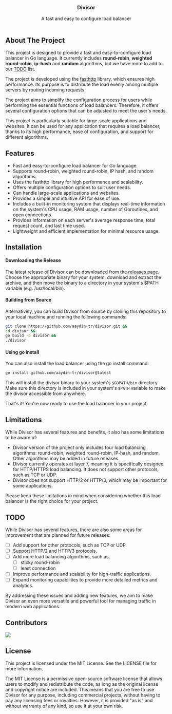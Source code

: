 <br />
<div align="center">
  <h3 align="center">Divisor</h3>

  <p align="center">
    A fast and easy to configure load balancer
    <br />
    <br />
  </p>
</div>


## About The Project
This project is designed to provide a fast and easy-to-configure load balancer in Go language. It currently includes **round-robin**, **weighted round-robin**, **ip-hash** and **random** algorithms, but we have more to add to our [TODO](#todo) list.

The project is developed using the [fasthttp](https://github.com/valyala/fasthttp) library, which ensures high performance. Its purpose is to distribute the load evenly among multiple servers by routing incoming requests.

The project aims to simplify the configuration process for users while performing the essential functions of load balancers. Therefore, it offers several configuration options that can be adjusted to meet the user's needs.

This project is particularly suitable for large-scale applications and websites. It can be used for any application that requires a load balancer, thanks to its high performance, ease of configuration, and support for different algorithms.


## Features
- Fast and easy-to-configure load balancer for Go language.
- Supports round-robin, weighted round-robin, IP hash, and random algorithms.
- Uses the fasthttp library for high performance and scalability.
- Offers multiple configuration options to suit user needs.
- Can handle large-scale applications and websites.
- Provides a simple and intuitive API for ease of use.
- Includes a built-in monitoring system that displays real-time information on the system's CPU usage, RAM usage, number of Goroutines, and open connections.
- Provides information on each server's average response time, total request count, and last time used.
- Lightweight and efficient implementation for minimal resource usage.

## Installation

#### Downloading the Release
The latest release of Divisor can be downloaded from the [releases](https://github.com/aaydin-tr/divisor/releases) page. Choose the appropriate binary for your system, download and extract the archive, and then move the binary to a directory in your system's $PATH variable (e.g. /usr/local/bin).

#### Building from Source
Alternatively, you can build Divisor from source by cloning this repository to your local machine and running the following commands:

```bash
git clone https://github.com/aaydin-tr/divisor.git &&
cd divisor &&
go build -o divisor &&
./divisor
```

#### Using go install
You can also install the load balancer using the go install command:

```bash
go install github.com/aaydin-tr/divisor@latest
```

This will install the divisor binary to your system's `$GOPATH/bin` directory. Make sure this directory is included in your system's `$PATH` variable to make the divisor accessible from anywhere.

That's it! You're now ready to use the load balancer in your project.

## Limitations
While Divisor has several features and benefits, it also has some limitations to be aware of:

- Divisor version of the project only includes four load balancing algorithms: round-robin, weighted round-robin, IP-hash, and random. Other algorithms may be added in future releases.
- Divisor currently operates at layer 7, meaning it is specifically designed for HTTP/HTTPS load balancing. It does not support other protocols, such as TCP or UDP.
- Divisor does not support HTTP/2 or HTTP/3, which may be important for some applications.

Please keep these limitations in mind when considering whether this load balancer is the right choice for your project.

## TODO
While Divisor has several features, there are also some areas for improvement that are planned for future releases:

- [ ] Add support for other protocols, such as TCP or UDP.
- [ ] Support HTTP/2 and HTTP/3 protocols.
- [ ] Add more load balancing algorithms, such as,
  - [ ] sticky round-robin
  - [ ] least connection
- [ ] Improve performance and scalability for high-traffic applications.
- [ ] Expand monitoring capabilities to provide more detailed metrics and analytics.

By addressing these issues and adding new features, we aim to make Divisor an even more versatile and powerful tool for managing traffic in modern web applications.

## Contributors
<a href = "https://github.com/aaydin-tr/divisor/graphs/contributors">
  <img src = "https://contrib.rocks/image?repo=aaydin-tr/divisor"/>
</a>

## License
This project is licensed under the MIT License. See the LICENSE file for more information.

The MIT License is a permissive open-source software license that allows users to modify and redistribute the code, as long as the original license and copyright notice are included. This means that you are free to use Divisor for any purpose, including commercial projects, without having to pay any licensing fees or royalties. However, it is provided "as is" and without warranty of any kind, so use it at your own risk.